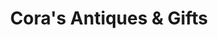 ---
title: "Cora's Antiques & Gifts"
url: /natchitoches/coras-antiques-und-gifts/
shop: Gebrauchtwaren
---